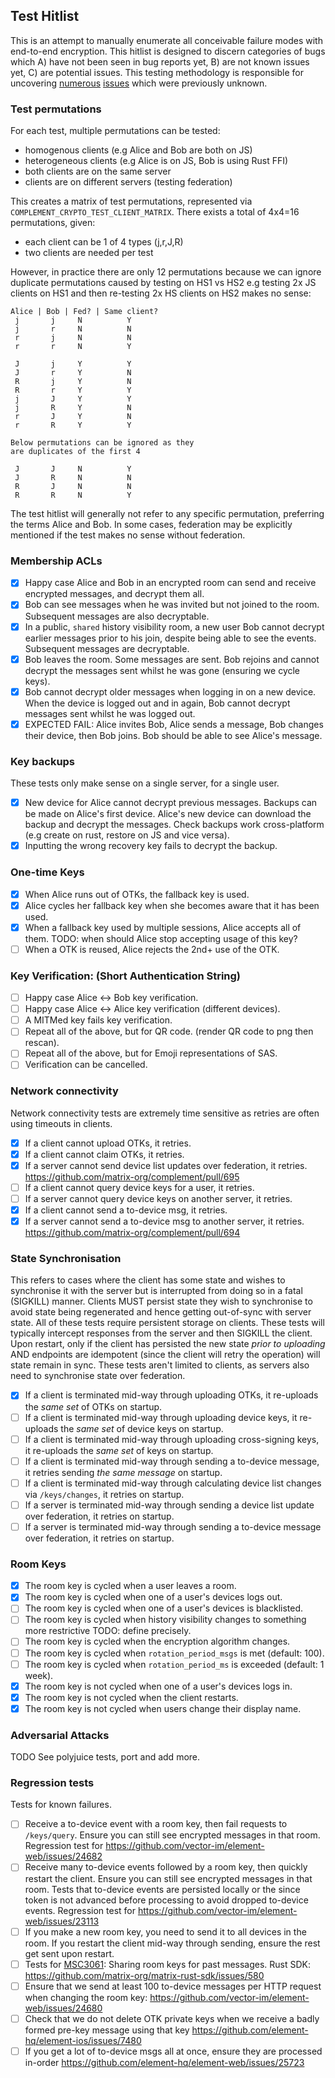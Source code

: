 ## Test Hitlist

This is an attempt to manually enumerate all conceivable failure modes with end-to-end encryption. This hitlist is designed to discern categories of bugs which A) have not been seen in bug reports yet, B) are not known issues yet, C) are potential issues. This testing methodology is responsible for uncovering [numerous](https://github.com/matrix-org/synapse/issues/16680) [issues](https://github.com/matrix-org/synapse/issues/16681) which were previously unknown.

### Test permutations

For each test, multiple permutations can be tested:
 - homogenous clients (e.g Alice and Bob are both on JS)
 - heterogeneous clients (e.g Alice is on JS, Bob is using Rust FFI)
 - both clients are on the same server
 - clients are on different servers (testing federation)

This creates a matrix of test permutations, represented via `COMPLEMENT_CRYPTO_TEST_CLIENT_MATRIX`. There exists a total of 4x4=16 permutations, given:
- each client can be 1 of 4 types (j,r,J,R)
- two clients are needed per test

However, in practice there are only 12 permutations because we can ignore duplicate permutations caused by testing on HS1 vs HS2 e.g testing 2x JS clients on HS1 and then re-testing 2x HS clients on HS2 makes no sense:
```
Alice | Bob | Fed? | Same client?
 j       j     N          Y
 j       r     N          N
 r       j     N          N
 r       r     N          Y

 J       j     Y          Y
 J       r     Y          N
 R       j     Y          N
 R       r     Y          Y
 j       J     Y          Y
 j       R     Y          N
 r       J     Y          N
 r       R     Y          Y

Below permutations can be ignored as they
are duplicates of the first 4

 J       J     N          Y
 J       R     N          N
 R       J     N          N
 R       R     N          Y
```

The test hitlist will generally not refer to any specific permutation, preferring the terms Alice and Bob. In some cases, federation may be explicitly mentioned if the test makes no sense without federation.

### Membership ACLs
- [x] Happy case Alice and Bob in an encrypted room can send and receive encrypted messages, and decrypt them all.
- [x] Bob can see messages when he was invited but not joined to the room. Subsequent messages are also decryptable.
- [x] In a public, `shared` history visibility room, a new user Bob cannot decrypt earlier messages prior to his join, despite being able to see the events. Subsequent messages are decryptable.
- [x] Bob leaves the room. Some messages are sent. Bob rejoins and cannot decrypt the messages sent whilst he was gone (ensuring we cycle keys).
- [x] Bob cannot decrypt older messages when logging in on a new device. When the device is logged out and in again, Bob cannot decrypt messages sent whilst he was logged out.
- [x] EXPECTED FAIL: Alice invites Bob, Alice sends a message, Bob changes their device, then Bob joins. Bob should be able to see Alice's message.

### Key backups
These tests only make sense on a single server, for a single user.

- [x] New device for Alice cannot decrypt previous messages. Backups can be made on Alice's first device. Alice's new device can download the backup and decrypt the messages. Check backups work cross-platform (e.g create on rust, restore on JS and vice versa).
- [x] Inputting the wrong recovery key fails to decrypt the backup.

### One-time Keys
- [x] When Alice runs out of OTKs, the fallback key is used.
- [x] Alice cycles her fallback key when she becomes aware that it has been used.
- [x] When a fallback key used by multiple sessions, Alice accepts all of them. TODO: when should Alice stop accepting usage of this key?
- [ ] When a OTK is reused, Alice rejects the 2nd+ use of the OTK.

### Key Verification: (Short Authentication String)
- [ ] Happy case Alice <-> Bob key verification.
- [ ] Happy case Alice <-> Alice key verification (different devices).
- [ ] A MITMed key fails key verification.
- [ ] Repeat all of the above, but for QR code. (render QR code to png then rescan).
- [ ] Repeat all of the above, but for Emoji representations of SAS.
- [ ] Verification can be cancelled.

### Network connectivity
Network connectivity tests are extremely time sensitive as retries are often using timeouts in clients.

- [x] If a client cannot upload OTKs, it retries.
- [x] If a client cannot claim OTKs, it retries.
- [x] If a server cannot send device list updates over federation, it retries. https://github.com/matrix-org/complement/pull/695
- [ ] If a client cannot query device keys for a user, it retries.
- [ ] If a server cannot query device keys on another server, it retries.
- [x] If a client cannot send a to-device msg, it retries.
- [x] If a server cannot send a to-device msg to another server, it retries. https://github.com/matrix-org/complement/pull/694

### State Synchronisation
This refers to cases where the client has some state and wishes to synchronise it with the server but is interrupted from doing so in a fatal (SIGKILL) manner. Clients MUST persist state they wish to synchronise to avoid state being regenerated and hence getting out-of-sync with server state. All of these tests require persistent storage on clients. These tests will typically intercept responses from the server and then SIGKILL the client. Upon restart, only if the client has persisted the new state _prior to uploading_ AND endpoints are idempotent (since the client will retry the operation) will state remain in sync. These tests aren't limited to clients, as servers also need to synchronise state over federation.

- [x] If a client is terminated mid-way through uploading OTKs, it re-uploads the _same set_ of OTKs on startup.
- [ ] If a client is terminated mid-way through uploading device keys, it re-uploads the _same set_ of device keys on startup.
- [ ] If a client is terminated mid-way through uploading cross-signing keys, it re-uploads the _same set_ of keys on startup.
- [ ] If a client is terminated mid-way through sending a to-device message, it retries sending _the same message_ on startup.
- [ ] If a client is terminated mid-way through calculating device list changes via `/keys/changes`, it retries on startup.
- [ ] If a server is terminated mid-way through sending a device list update over federation, it retries on startup.
- [ ] If a server is terminated mid-way through sending a to-device message over federation, it retries on startup.

### Room Keys
- [x] The room key is cycled when a user leaves a room.
- [x] The room key is cycled when one of a user's devices logs out.
- [ ] The room key is cycled when one of a user's devices is blacklisted.
- [ ] The room key is cycled when history visibility changes to something more restrictive TODO: define precisely.
- [ ] The room key is cycled when the encryption algorithm changes.
- [ ] The room key is cycled when `rotation_period_msgs` is met (default: 100).
- [ ] The room key is cycled when `rotation_period_ms` is exceeded (default: 1 week).
- [x] The room key is not cycled when one of a user's devices logs in.
- [x] The room key is not cycled when the client restarts.
- [x] The room key is not cycled when users change their display name.

### Adversarial Attacks

TODO See polyjuice tests, port and add more.


### Regression tests

Tests for known failures.

 - [ ] Receive a to-device event with a room key, then fail requests to `/keys/query`. Ensure you can still see encrypted messages in that room. Regression test for https://github.com/vector-im/element-web/issues/24682
 - [ ] Receive many to-device events followed by a room key, then quickly restart the client. Ensure you can still see encrypted messages in that room. Tests that to-device events are persisted locally or the since token is not advanced before processing to avoid dropped to-device events. Regression test for https://github.com/vector-im/element-web/issues/23113
 - [ ] If you make a new room key, you need to send it to all devices in the room. If you restart the client mid-way through sending, ensure the rest get sent upon restart.
 - [ ] Tests for [MSC3061](https://github.com/matrix-org/matrix-spec-proposals/pull/3061): Sharing room keys for past messages. Rust SDK: https://github.com/matrix-org/matrix-rust-sdk/issues/580
 - [ ] Ensure that we send at least 100 to-device messages per HTTP request when changing the room key: https://github.com/vector-im/element-web/issues/24680
 - [ ] Check that we do not delete OTK private keys when we receive a badly formed pre-key message using that key https://github.com/element-hq/element-ios/issues/7480
 - [ ] If you get a lot of to-device msgs all at once, ensure they are processed in-order https://github.com/element-hq/element-web/issues/25723
